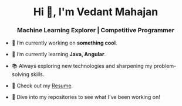 <h1 align="center">Hi 👋, I'm Vedant Mahajan</h1>
<h3 align="center">Machine Learning Explorer | Competitive Programmer</h3>

- 🔭 I’m currently working on **something cool**.
- 🌱 I’m currently learning **Java, Angular**.
- 📚 Always exploring new technologies and sharpening my problem-solving skills.
- 📄 Check out my [Resume](https://drive.google.com/file/d/1gbAaBcN66V1HfQBYA9AMpAB95Fihn7vT/view?usp=sharing).

- 📂 Dive into my repositories to see what I've been working on!
